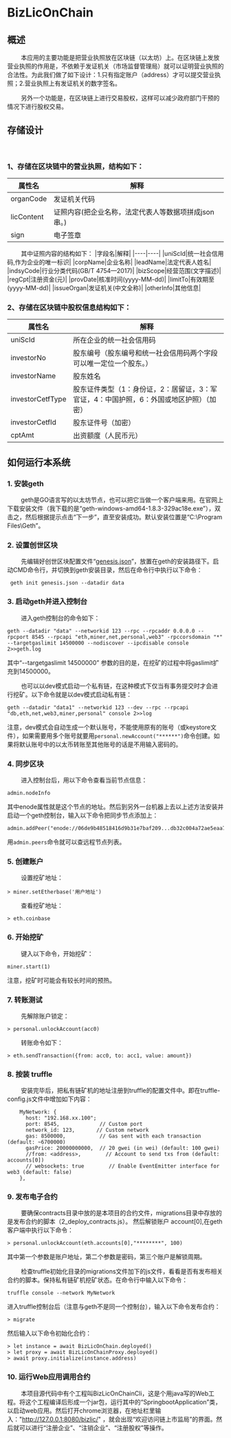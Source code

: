 BizLicOnChain
===
## 概述
&ensp;&ensp;&ensp;&ensp;
本应用的主要功能是把营业执照放在区块链（以太坊）上。在区块链上发放营业执照的作用是，不依赖于发证机关（市场监督管理局）就可以证明营业执照的合法性。为此我们做了如下设计：1.只有指定账户（address）才可以提交营业执照；2.营业执照上有发证机关的数字签名。

&ensp;&ensp;&ensp;&ensp;
另外一个功能是，在区块链上进行交易股权，这样可以减少政府部门干预的情况下进行股权交易。

## 存储设计
&ensp;&ensp;&ensp;&ensp;
### 1、存储在区块链中的营业执照，结构如下：
 |属性名|解释|
 |-----|----|
 |organCode|发证机关代码|
 |licContent|证照内容(把企业名称，法定代表人等数据项拼成json串。)|
 |sign|电子签章|
 
 &ensp;&ensp;&ensp;&ensp;
 其中证照内容的结构如下：
 |字段名|解释|
 |----|----|
 |uniScId|统一社会信用码,作为企业的唯一标识|
 |corpName|企业名称|
 |leadName|法定代表人姓名|
 |indsyCode|行业分类代码(GB/T 4754—2017)|
 |bizScope|经营范围(文字描述)|
 |regCpt|注册资金(元)|
 |provDate|核准时间(yyyy-MM-dd)|
 |limitTo|有效期至(yyyy-MM-dd)|
 |issueOrgan|发证机关(中文全称)|
 |otherInfo|其他信息|
 
 ### 2、存储在区块链中股权信息结构如下：
 |属性名|解释|
 |-----|----|
 |uniScId|所在企业的统一社会信用码|
 |investorNo|股东编号（股东编号和统一社会信用码两个字段可以唯一定位一个股东。）|
 |investorName|股东姓名|
 |investorCetfType|股东证件类型（1：身份证，2：居留证，3：军官证，4：中国护照，6：外国或地区护照）（加密）|
 |investorCetfId|股东证件号（加密）|
 |cptAmt|出资额度（人民币元）|
 
 ## 如何运行本系统
 
 ### 1. 安装geth
  &ensp;&ensp;&ensp;&ensp;
  geth是GO语言写的以太坊节点，也可以把它当做一个客户端来用。在官网上下载安装文件（我下载的是“geth-windows-amd64-1.8.3-329ac18e.exe”），双击之，然后根据提示点击“下一步”，直至安装成功。默认安装位置是“C:\Program Files\Geth”。
  
 ### 2. 设置创世区块
 &ensp;&ensp;&ensp;&ensp;
 先编辑好创世区块配置文件“[genesis.json](https://github.com/xiaoke1256/BizLicOnChain/blob/master/genesis-config/genesis.json)”，放置在geth的安装路径下。启动CMD命令行，并切换到geth安装目录，然后在命令行中执行以下命令：
 ```
  geth init genesis.json --datadir data
 ```

 ### 3. 启动geth并进入控制台
 
 &ensp;&ensp;&ensp;&ensp;
 进入geth控制台的命令如下：
 ```
 geth --datadir "data" --networkid 123 --rpc --rpcaddr 0.0.0.0 --rpcport 8545 --rpcapi "eth,miner,net,personal,web3" -rpccorsdomain "*" --targetgaslimit 14500000 --nodiscover --ipcdisable console 2>>geth.log
 ```
 其中“--targetgaslimit 14500000” 参数的目的是，在挖矿的过程中将gaslimit扩充到14500000。
 
 &ensp;&ensp;&ensp;&ensp;
 也可以以dev模式启动一个私有链，在这种模式下仅当有事务提交时才会进行挖矿。以下命令就是以dev模式启动私有链：
 ```
 geth --datadir "data1" --networkid 123 --dev --rpc --rpcapi "db,eth,net,web3,miner,personal" console 2>>log
 ```
 注意，dev模式会自动生成一个默认账号，不能使用原有的账号（或keystore文件），如果需要用多个账号就要用`personal.newAccount("******")`命令创建。如果将默认账号中的以太币转账至其他账号的话是不用输入密码的。
 
  ### 4. 同步区块
 
 &ensp;&ensp;&ensp;&ensp;
 进入控制台后，用以下命令查看当前节点信息：
 ```
 admin.nodeInfo
 ```
 其中enode属性就是这个节点的地址。然后到另外一台机器上去以上述方法安装并启动一个geth控制台，输入以下命令把同步节点添加上：
 ```
 admin.addPeer("enode://06de9b48518416d9b31e7baf209...db32c004a72ae5eaa79a8046e5@192.168.66.101:30303")
 ```
 用`admin.peers`命令就可以查远程节点列表。

### 5. 创建账户

 &ensp;&ensp;&ensp;&ensp;
 设置挖矿地址：
```
> miner.setEtherbase('用户地址')
```
 &ensp;&ensp;&ensp;&ensp;
 查看挖矿地址：
 ```
 > eth.coinbase
 ```

### 6. 开始挖矿

 &ensp;&ensp;&ensp;&ensp;
 键入以下命令，开始挖矿：
 ```
 miner.start(1)
 ```
注意，挖矿时可能会有较长时间的预热。

### 7. 转账测试

&ensp;&ensp;&ensp;&ensp;
先解除账户锁定：
```
> personal.unlockAccount(acc0)
```
 &ensp;&ensp;&ensp;&ensp;
 转账命令如下：
```
> eth.sendTransaction({from: acc0, to: acc1, value: amount})
```
### 8. 按装 truffle
&ensp;&ensp;&ensp;&ensp;
安装完毕后，把私有链矿机的地址注册到truffle的配置文件中。即在truffle-config.js文件中增加如下内容：
```
    MyNetwork: {
      host: "192.168.xx.100";
      port: 8545,             // Custom port
      network_id: 123,       // Custom network
      gas: 8500000,           // Gas sent with each transaction (default: ~6700000)
      gasPrice: 20000000000,  // 20 gwei (in wei) (default: 100 gwei)
      //from: <address>,        // Account to send txs from (default: accounts[0])
      // websockets: true        // Enable EventEmitter interface for web3 (default: false)
    },
```

### 9. 发布电子合约
&ensp;&ensp;&ensp;&ensp;
要确保contracts目录中放的是本项目的合约文件，migrations目录中存放的是发布合约的脚本（2_deploy_contracts.js）。
然后解锁账户 account[0],在geth客户端中执行以下命令：
```
> personal.unlockAccount(eth.accounts[0],"********", 100)
```
其中第一个参数是账户地址，第二个参数是密码，第三个账户是解锁周期。

&ensp;&ensp;&ensp;&ensp;
检查truffle初始化目录的migrations文件加下的js文件，看看是否有发布相关合约的脚本。保持私有链矿机挖矿状态。在命令行中输入以下命令：
```
truffle console --network MyNetwork
```
进入truffle控制台后（注意与geth不是同一个控制台），输入以下命令发布合约：
```
> migrate
```
然后输入以下命令初始化合约：
```
> let instance = await BizLicOnChain.deployed()
> let proxy = await BizLicOnChainProxy.deployed()
> await proxy.initialize(instance.address)
```
### 10. 运行Web应用调用合约

&ensp;&ensp;&ensp;&ensp;
本项目源代码中有个工程叫BizLicOnChainCli，这是个用java写的Web工程。将这个工程编译后形成一个jar包，运行其中的“SpringbootApplication”类，以启动web应用。然后打开chrome浏览器，在地址栏里输入："http://127.0.0.1:8080/bizlic/" ，就会出现“欢迎访问链上市监局”的界面。然后就可以进行“注册企业”、“注销企业”、“注册股权”等操作。
